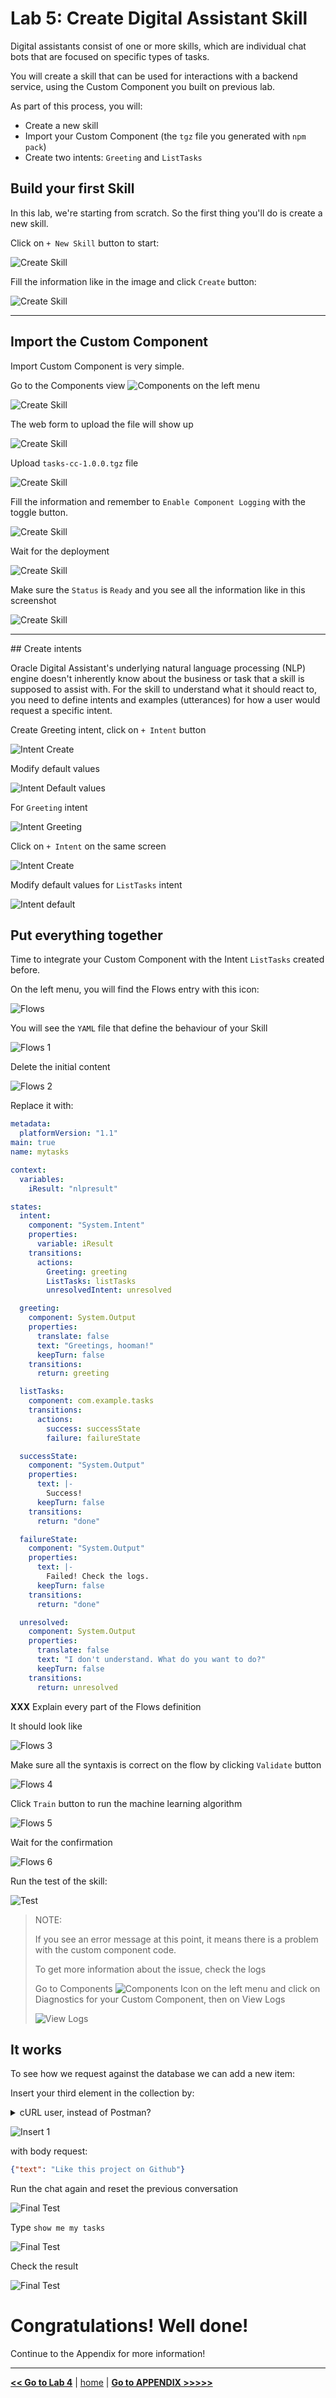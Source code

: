 # Lab 5: Create Digital Assistant Skill

Digital assistants consist of one or more skills, which are individual chat bots that are focused on specific types of tasks.

You will create a skill that can be used for interactions with a backend service, using the Custom Component you built on previous lab.

As part of this process, you will:

- Create a new skill
- Import your Custom Component (the `tgz` file you generated with `npm pack`)
- Create two intents: `Greeting` and `ListTasks`

## Build your first Skill

In this lab, we're starting from scratch. So the first thing you'll do is create a new skill.

Click on `+ New Skill` button to start:

![Create Skill](../images/skill_1.png)

Fill the information like in the image and click `Create` button:

![Create Skill](../images/skill_2.png)

---

## Import the Custom Component

Import Custom Component is very simple.

Go to the Components view ![Components](../images/components-icon.png) on the left menu

![Create Skill](../images/cc_import_1.png)

The web form to upload the file will show up

![Create Skill](../images/cc_import_2.png)

Upload `tasks-cc-1.0.0.tgz` file

![Create Skill](../images/cc_import_3.png)

Fill the information and remember to `Enable Component Logging` with the toggle button.

![Create Skill](../images/cc_import_4.png)

Wait for the deployment

![Create Skill](../images/cc_import_5.png)

Make sure the `Status` is `Ready` and you see all the information like in this screenshot

![Create Skill](../images/cc_import_6.png)

---

## Create intents

Oracle Digital Assistant's underlying natural language processing (NLP) engine doesn't inherently know about the business or task that a skill is supposed to assist with. For the skill to understand what it should react to, you need to define intents and examples (utterances) for how a user would request a specific intent.

Create Greeting intent, click on `+ Intent` button

![Intent Create](../images/intents_1.png)

Modify default values

![Intent Default values](../images/intents_2.png)

For `Greeting` intent

![Intent Greeting](../images/intents_3.png)

Click on `+ Intent` on the same screen

![Intent Create](../images/intents_4.png)

Modify default values for `ListTasks` intent

![Intent default](../images/intents_5.png)

## Put everything together

Time to integrate your Custom Component with the Intent `ListTasks` created before.

On the left menu, you will find the Flows entry with this icon:

![Flows](../images/flows-menu-item.png)

You will see the `YAML` file that define the behaviour of your Skill

![Flows 1](../images/flows_1.png)

Delete the initial content

![Flows 2](../images/flows_2.png)

Replace it with:

```yaml
metadata:
  platformVersion: "1.1"
main: true
name: mytasks

context:
  variables:
    iResult: "nlpresult"

states:
  intent:
    component: "System.Intent"
    properties:
      variable: iResult
    transitions:
      actions:
        Greeting: greeting
        ListTasks: listTasks
        unresolvedIntent: unresolved

  greeting:
    component: System.Output
    properties:
      translate: false
      text: "Greetings, hooman!"
      keepTurn: false
    transitions:
      return: greeting

  listTasks:
    component: com.example.tasks
    transitions:
      actions:
        success: successState
        failure: failureState

  successState:
    component: "System.Output"
    properties:
      text: |-
        Success!
      keepTurn: false
    transitions:
      return: "done"

  failureState:
    component: "System.Output"
    properties:
      text: |-
        Failed! Check the logs.
      keepTurn: false
    transitions:
      return: "done"

  unresolved:
    component: System.Output
    properties:
      translate: false
      text: "I don't understand. What do you want to do?"
      keepTurn: false
    transitions:
      return: unresolved
```

**XXX** Explain every part of the Flows definition

It should look like

![Flows 3](../images/flows_3.png)

Make sure all the syntaxis is correct on the flow by clicking `Validate` button

![Flows 4](../images/flows_4.png)

Click `Train` button to run the machine learning algorithm

![Flows 5](../images/flows_5.png)

Wait for the confirmation

![Flows 6](../images/flows_6.png)

Run the test of the skill:

![Test](../images/tests_chat.gif)

> NOTE:
>
> If you see an error message at this point, it means there is a problem with the custom component code.
>
> To get more information about the issue, check the logs
>
> Go to Components ![Components Icon](../images/components-icon.png) on the left menu and click on Diagnostics for your Custom Component, then on View Logs
>
> ![View Logs](../images/cc_view_logs.png)

## It works

To see how we request against the database we can add a new item:

Insert your third element in the collection by:

<details>
    <summary>cURL user, instead of Postman?</summary>
    <p>
        curl -XPOST -u 'ADMIN:<ADMIN_PASSWORD>' --data '{"text": "Like this project on Github"}' '<SODA_URL>/admin/soda/latest/tasks'
    </p>
</details>

![Insert 1](../images/postman_insert_1.png)

with body request:

```json
{"text": "Like this project on Github"}
```

Run the chat again and reset the previous conversation

![Final Test](../images/test_final_1.png)

Type `show me my tasks`

![Final Test](../images/test_final_2.png)

Check the result

![Final Test](../images/test_final_3.png)

# Congratulations! Well done!

Continue to the Appendix for more information!

---

[**<< Go to Lab 4**](../lab4/README.md) | [home](../README.md) | [**Go to APPENDIX >>>>>**](../appendix/README.md)
